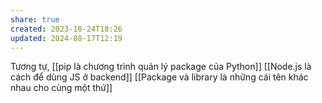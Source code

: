```yaml
---
share: true
created: 2023-10-24T18:26
updated: 2024-08-17T12:19
---
```

Tương tự, [[pip là chương trình quản lý package của Python]]
[[Node.js là cách để dùng JS ở backend]]
[[Package và library là những cái tên khác nhau cho cùng một thứ]]
